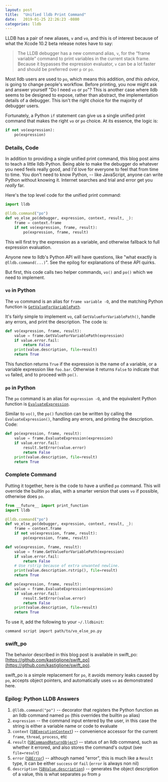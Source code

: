 ```yaml
---
layout: post
title:  "Unified lldb Print Command"
date:   2019-01-25 22:26:23 -0800
categories: lldb
---
```


LLDB has a pair of new aliases, `v` and `vo`, and this is of interest because of what the Xcode 10.2 beta release notes have to say:

> The LLDB debugger has a new command alias, `v`, for the “frame variable” command to print variables in the current stack frame. Because it bypasses the expression evaluator, `v` can be a lot faster and should be preferred over `p` or `po`.

Most lldb users are used to `po`, which means this addition, _and this advice_, is going to change people's workflow. Before printing, you now might ask and answer yourself "Do I need `vo` or `po`"? This is another case where lldb seems to be designed to expose, rather than abstract, the implementation details of a debugger. This isn't the right choice for the majority of debugger users.

Fortunately, a Python `if` statement can give us a single unified print command that makes the right `vo` or `po` choice. At its essence, the logic is:

```python
if not vo(expression):
    po(expression)
```

### Details, Code

In addition to providing a single unified print command, this blog post aims to teach a little lldb Python. Being able to make the debugger do whatever you need feels really good, and I'd love for everyone to feel that from time to time. You don't need to know Python, -- like JavaScript, anyone can write Python without knowing it. Internet searches and trial and error get you _really_ far.

Here's the top level code for the unified print command:

```python
import lldb

@lldb.command("po")
def vo_else_po(debugger, expression, context, result, _):
    frame = context.frame
    if not vo(expression, frame, result):
        po(expression, frame, result)
```

This will first try the expression as a variable, and otherwise fallback to full expression evaluation.

Anyone new to lldb's Python API will have questions, like "what exactly is `@lldb.command(...)`". See the epilog for explanations of these API quirks.

But first, this code calls two helper commands, `vo()` and `po()` which we need to implement.

### `vo` in Python

The `vo` command is an alias for `frame variable -O`, and the matching Python function is [`GetValueForVariablePath`](https://lldb.llvm.org/python_reference/lldb.SBFrame-class.html#GetValueForVariablePath).

It's fairly simple to implement `vo`, call `GetValueForVariablePath()`, handle any errors, and print the description. The code is:

```python
def vo(expression, frame, result):
    value = frame.GetValueForVariablePath(expression)
    if value.error.fail:
        return False
    print(value.description, file=result)
    return True
```

This function returns `True` if the expression is the name of a variable, or a variable expression like `foo.bar`. Otherwise it returns `False` to indicate that `vo` failed, and to proceed with `po()`.

### `po` in Python

The `po` command is an alias for `expression -O`, and the equivalent Python function is [`EvaluateExpression`](https://lldb.llvm.org/python_reference/lldb.SBFrame-class.html#EvaluateExpression).

Similar to `vo()`, the `po()` function can be written by calling the `EvaluateExpression()`, handling any errors, and printing the description. Code:

```python
def po(expression, frame, result):
    value = frame.EvaluateExpression(expression)
    if value.error.fail:
        result.SetError(value.error)
        return False
    print(value.description, file=result)
    return True
```

### Complete Command

Putting it together, here is the code to have a unified `po` command. This will override the builtin `po` alias, with a smarter version that uses `vo` if possible, otherwise does `po`.

```python
from __future__ import print_function
import lldb

@lldb.command("po")
def vo_else_po(debugger, expression, context, result, _):
    frame = context.frame
    if not vo(expression, frame, result):
        po(expression, frame, result)

def vo(expression, frame, result):
    value = frame.GetValueForVariablePath(expression)
    if value.error.fail:
        return False
    # Use rstrip because of extra unwanted newline.
    print(value.description.rstrip(), file=result)
    return True

def po(expression, frame, result):
    value = frame.EvaluateExpression(expression)
    if value.error.fail:
        result.SetError(value.error)
        return False
    print(value.description, file=result)
    return True
```

To use it, add the following to your `~/.lldbinit`:

```
command script import path/to/vo_else_po.py
```

### swift_po

The behavior described in this blog post is available in swift_po: [https://github.com/kastiglione/swift_po](https://github.com/kastiglione/swift_po).

swift_po is a simple replacement for `po`, it avoids memory leaks caused by `po`, accepts object pointers, and automatically uses `vo` as demonstrated here.

### Epilog: Python LLDB Answers

1. `@lldb.command("po")` -- decorator that registers the Python function as an lldb command named `po` (this overrides the builtin `po` alias)
2. `expression` -- the command input entered by the user, in this case the string is either a variable name or code to evaluate
3. `context` ([`SBExecutionContext`](https://lldb.llvm.org/python_reference/lldb.SBExecutionContext-class.html)) -- convenience accessor for the current `frame`, `thread`, `process`, etc
4. `result` ([`SBCommandReturnObject`](https://lldb.llvm.org/python_reference/lldb.SBCommandReturnObject-class.html)) -- status of an lldb command, such as whether it errored, and also stores the command's output (see `file=result`)
5. `error` ([`SBError`](https://lldb.llvm.org/python_reference/lldb.SBError-class.html)) -- although named "error", this is much like a `Result` type, it can be either `success` or `fail` (`error` is always non nil)
6. `description` ([`SBValue.description`](https://lldb.llvm.org/python_reference/lldb.SBValue-class.html#description)) -- generates the object description of a value, this is what separates `po` from `p`
